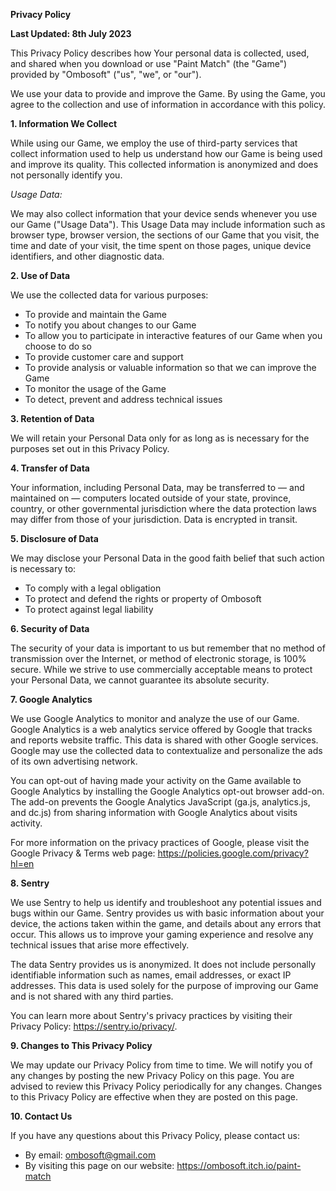 **Privacy Policy**

**Last Updated: 8th July 2023**

This Privacy Policy describes how Your personal data is collected, used, and shared when you download or use "Paint Match" (the "Game") provided by "Ombosoft" ("us", "we", or "our").

We use your data to provide and improve the Game. By using the Game, you agree to the collection and use of information in accordance with this policy.

**1. Information We Collect**

While using our Game, we employ the use of third-party services that collect information used to help us understand how our Game is being used and improve its quality. This collected information is anonymized and does not personally identify you.

*Usage Data:*

We may also collect information that your device sends whenever you use our Game ("Usage Data"). This Usage Data may include information such as browser type, browser version, the sections of our Game that you visit, the time and date of your visit, the time spent on those pages, unique device identifiers, and other diagnostic data.

**2. Use of Data**

We use the collected data for various purposes:

- To provide and maintain the Game
- To notify you about changes to our Game
- To allow you to participate in interactive features of our Game when you choose to do so
- To provide customer care and support
- To provide analysis or valuable information so that we can improve the Game
- To monitor the usage of the Game
- To detect, prevent and address technical issues

**3. Retention of Data**

We will retain your Personal Data only for as long as is necessary for the purposes set out in this Privacy Policy. 

**4. Transfer of Data**

Your information, including Personal Data, may be transferred to — and maintained on — computers located outside of your state, province, country, or other governmental jurisdiction where the data protection laws may differ from those of your jurisdiction.
Data is encrypted in transit.

**5. Disclosure of Data**

We may disclose your Personal Data in the good faith belief that such action is necessary to:

- To comply with a legal obligation
- To protect and defend the rights or property of Ombosoft
- To protect against legal liability

**6. Security of Data**

The security of your data is important to us but remember that no method of transmission over the Internet, or method of electronic storage, is 100% secure. While we strive to use commercially acceptable means to protect your Personal Data, we cannot guarantee its absolute security.

**7. Google Analytics**

We use Google Analytics to monitor and analyze the use of our Game. Google Analytics is a web analytics service offered by Google that tracks and reports website traffic. This data is shared with other Google services. Google may use the collected data to contextualize and personalize the ads of its own advertising network.

You can opt-out of having made your activity on the Game available to Google Analytics by installing the Google Analytics opt-out browser add-on. The add-on prevents the Google Analytics JavaScript (ga.js, analytics.js, and dc.js) from sharing information with Google Analytics about visits activity.

For more information on the privacy practices of Google, please visit the Google Privacy & Terms web page: https://policies.google.com/privacy?hl=en

**8. Sentry**

We use Sentry to help us identify and troubleshoot any potential issues and bugs within our Game. Sentry provides us with basic information about your device, the actions taken within the game, and details about any errors that occur. This allows us to improve your gaming experience and resolve any technical issues that arise more effectively.

The data Sentry provides us is anonymized. It does not include personally identifiable information such as names, email addresses, or exact IP addresses. This data is used solely for the purpose of improving our Game and is not shared with any third parties.

You can learn more about Sentry's privacy practices by visiting their Privacy Policy: https://sentry.io/privacy/.

**9. Changes to This Privacy Policy**

We may update our Privacy Policy from time to time. We will notify you of any changes by posting the new Privacy Policy on this page. You are advised to review this Privacy Policy periodically for any changes. Changes to this Privacy Policy are effective when they are posted on this page.

**10. Contact Us**

If you have any questions about this Privacy Policy, please contact us:

- By email: ombosoft@gmail.com
- By visiting this page on our website: https://ombosoft.itch.io/paint-match
